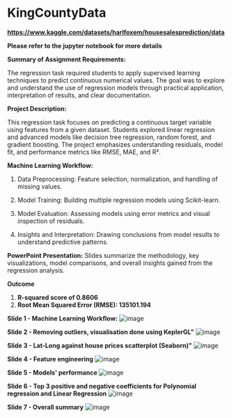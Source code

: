 # KingCountyData
**https://www.kaggle.com/datasets/harlfoxem/housesalesprediction/data**

**Please refer to the jupyter notebook for more details**

**Summary of Assignment Requirements:**

The regression task required students to apply supervised learning techniques to predict continuous numerical values. The goal was to explore and understand the use of regression models through practical application, interpretation of results, and clear documentation.

**Project Description:**

This regression task focuses on predicting a continuous target variable using features from a given dataset. Students explored linear regression and advanced models like decision tree regression, random forest, and gradient boosting. The project emphasizes understanding residuals, model fit, and performance metrics like RMSE, MAE, and R².

**Machine Learning Workflow:**

1. Data Preprocessing: Feature selection, normalization, and handling of missing values.

2. Model Training: Building multiple regression models using Scikit-learn.

3. Model Evaluation: Assessing models using error metrics and visual inspection of residuals.

4. Insights and Interpretation: Drawing conclusions from model results to understand predictive patterns.

**PowerPoint Presentation:**
Slides summarize the methodology, key visualizations, model comparisons, and overall insights gained from the regression analysis.

**Outcome** 

1. **R-squared score of 0.8606**
2. **Root Mean Squared Error (RMSE): 135101.194**


**Slide 1 - Machine Learning Workflow:**
![image](https://github.com/user-attachments/assets/8fd92753-8a7f-4793-92ec-bfb64df0a83c)

**Slide 2 - Removing outliers, visualisation done using KeplerGL"**
![image](https://github.com/user-attachments/assets/278c4ffd-41dc-4967-9708-07642315dd2f)

**Slide 3 - Lat-Long against house prices scatterplot (Seaborn)"**
![image](https://github.com/user-attachments/assets/fc5592f9-5af2-4730-bd03-b32035403513)

**Slide 4 - Feature engineering**
![image](https://github.com/user-attachments/assets/1fe84328-cba5-4f52-b79e-509b15c21ea7)

**Slide 5 - Models' performance**
![image](https://github.com/user-attachments/assets/5869f38c-e058-45b2-b32d-9efaba9a5fab)

**Slide 6 - Top 3 positive and negative coefficients for Polynomial regression and Linear Regression**
![image](https://github.com/user-attachments/assets/f496aeca-adf9-45de-b251-f938c73d4eb7)

**Slide 7 - Overall summary**
![image](https://github.com/user-attachments/assets/7ec1040a-8fbc-4d8c-b872-f19a1731c8db)








